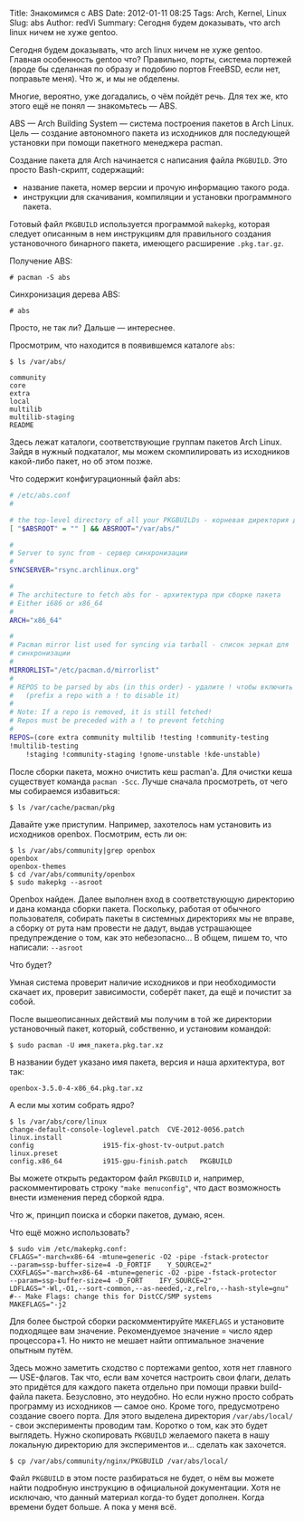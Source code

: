 Title: Знакомимся с ABS
Date: 2012-01-11 08:25
Tags: Arch, Kernel, Linux
Slug: abs
Author: redVi
Summary: Сегодня будем доказывать, что arch linux ничем не хуже gentoo.

Сегодня будем доказывать, что arch linux ничем не хуже gentoo. Главная
особенность gentoo что? Правильно, порты, система портежей (вроде бы сделанная по образу и подобию портов FreeBSD, если нет, поправьте меня). Что ж, и мы не обделены.

Многие, вероятно, уже догадались, о чём пойдёт речь. Для тех же, кто этого ещё не понял &mdash; знакомьтесь &mdash; ABS.

ABS &mdash; Arch Building System &mdash; система построения пакетов в Arch Linux. Цель &mdash; создание автономного пакета из исходников для последующей установки при помощи пакетного менеджера pacman.

Создание пакета для Arch начинается с написания файла `PKGBUILD`. Это просто Bash-скрипт, содержащий:

- название пакета, номер версии и прочую информацию такого рода.
- инструкции для скачивания, компиляции и установки программного пакета.

Готовый файл `PKGBUILD` используется программой `makepkg`, которая следует описанным в нем инструкциям для правильного создания установочного бинарного пакета, имеющего расширение `.pkg.tar.gz`.

Получение ABS:

```console
# pacman -S abs
```
Синхронизация дерева ABS:

```console
# abs
```
Просто, не так ли? Дальше &mdash; интереснее.

Просмотрим, что находится в появившемся каталоге `abs`:

```console
$ ls /var/abs/

community
core
extra
local
multilib
multilib-staging
README
```
Здесь лежат каталоги, соответствующие группам пакетов Arch Linux. Зайдя в нужный подкаталог, мы можем скомпилировать из исходников какой-либо пакет, но об этом позже.

Что содержит конфигурационный файл abs:

```sh
# /etc/abs.conf
#

# the top-level directory of all your PKGBUILDs - корневая директория для abs
[ "$ABSROOT" = "" ] && ABSROOT="/var/abs/"

#
# Server to sync from - сервер синхронизации
#
SYNCSERVER="rsync.archlinux.org"

#
# The architecture to fetch abs for - архитектура при сборке пакета
# Either i686 or x86_64
#
ARCH="x86_64"

#
# Pacman mirror list used for syncing via tarball - список зеркал для
# синхронизации
#
MIRRORLIST="/etc/pacman.d/mirrorlist"
#
# REPOS to be parsed by abs (in this order) - удалите ! чтобы включить
#   (prefix a repo with a ! to disable it)
#
# Note: If a repo is removed, it is still fetched!
# Repos must be preceded with a ! to prevent fetching
#
REPOS=(core extra community multilib !testing !community-testing
!multilib-testing
    !staging !community-staging !gnome-unstable !kde-unstable)
```


После сборки пакета, можно очистить кеш pacman'а. Для очистки кеша существует команда `pacman -Scc`. Лучше сначала просмотреть, от чего мы собираемся избавиться:

```console
$ ls /var/cache/pacman/pkg
```
Давайте уже приступим. Например, захотелось нам установить из исходников openbox. Посмотрим, есть ли он:

```console
$ ls /var/abs/community|grep openbox
openbox
openbox-themes
$ cd /var/abs/community/openbox
$ sudo makepkg --asroot
```

Openbox найден. Далее выполнен вход в соответствующую директорию и дана команда сборки пакета. Поскольку, работая от обычного пользователя, собирать пакеты в системных директориях мы не вправе, а сборку от рута нам провести не дадут, выдав устрашающее предупреждение о том, как это небезопасно... В общем, пишем то, что написали: `--asroot`

Что будет?

Умная система проверит наличие исходников и при необходимости скачает их, проверит зависимости, соберёт пакет, да ещё и почистит за собой.

После вышеописанных действий мы получим в той же директории установочный пакет, который, собственно, и установим командой:

```console
$ sudo pacman -U имя_пакета.pkg.tar.xz
```

В названии будет указано имя пакета, версия и наша архитектура, вот так:

```
openbox-3.5.0-4-x86_64.pkg.tar.xz
```

А если мы хотим собрать ядро?

```console
$ ls /var/abs/core/linux
change-default-console-loglevel.patch  CVE-2012-0056.patch
linux.install
config                 i915-fix-ghost-tv-output.patch
linux.preset
config.x86_64          i915-gpu-finish.patch   PKGBUILD
```

Вы можете открыть редактором файл `PKGBUILD` и, например, раскомментировать строку `"make menuconfig"`, что даст возможность внести изменения перед сборкой ядра.

Что ж, принцип поиска и сборки пакетов, думаю, ясен.

Что ещё можно использовать?

```console
$ sudo vim /etc/makepkg.conf:
CFLAGS="-march=x86-64 -mtune=generic -O2 -pipe -fstack-protector
--param=ssp-buffer-size=4 -D_FORTIF    Y_SOURCE=2"
CXXFLAGS="-march=x86-64 -mtune=generic -O2 -pipe -fstack-protector
--param=ssp-buffer-size=4 -D_FORT    IFY_SOURCE=2"
LDFLAGS="-Wl,-O1,--sort-common,--as-needed,-z,relro,--hash-style=gnu"
#-- Make Flags: change this for DistCC/SMP systems
MAKEFLAGS="-j2
```

Для более быстрой сборки раскомментируйте `MAKEFLAGS` и установите подходящее вам значение. Рекомендуемое значение = число ядер процессора+1. Но никто не мешает найти оптимальное значение опытным путём.

Здесь можно заметить сходство с портежами gentoo, хотя нет главного &mdash; USE-флагов. Так что, если вам хочется настроить свои флаги, делать это придётся для каждого пакета отдельно при помощи правки build-файла пакета. Безусловно, это неудобно. Но если нужно просто собрать программу из исходников &mdash; самое оно.
Кроме того, предусмотрено создание своего порта. Для этого выделена директория `/var/abs/local/` - свои эксперименты проводим там. Коротко о том, как это будет выглядеть. Нужно скопировать `PKGBUILD` желаемого пакета в нашу локальную директорию для экспериментов и... сделать как захочется.

```console
$ cp /var/abs/community/nginx/PKGBUILD /var/abs/local/
```

Файл `PKGBUILD` в этом посте разбираться не будет, о нём вы можете найти подробную инструкцию в официальной документации. Хотя не исключаю, что данный материал когда-то будет дополнен. Когда времени будет больше. А пока у меня всё.

